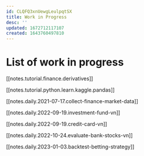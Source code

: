 ```yaml
---
id: CLQFQ3xnUewgLeulpqtSX
title: Work in Progress
desc: ''
updated: 1672712117107
created: 1643760497810
---
```

# List of work in progress

[[notes.tutorial.finance.derivatives]]

[[notes.tutorial.python.learn.kaggle.pandas]]

[[notes.daily.2021-07-17.collect-finance-market-data]]

[[notes.daily.2022-09-19.investment-fund-vn]]

[[notes.daily.2022-09-19.credit-card-vn]]

[[notes.daily.2022-10-24.evaluate-bank-stocks-vn]]

[[notes.daily.2023-01-03.backtest-betting-strategy]]